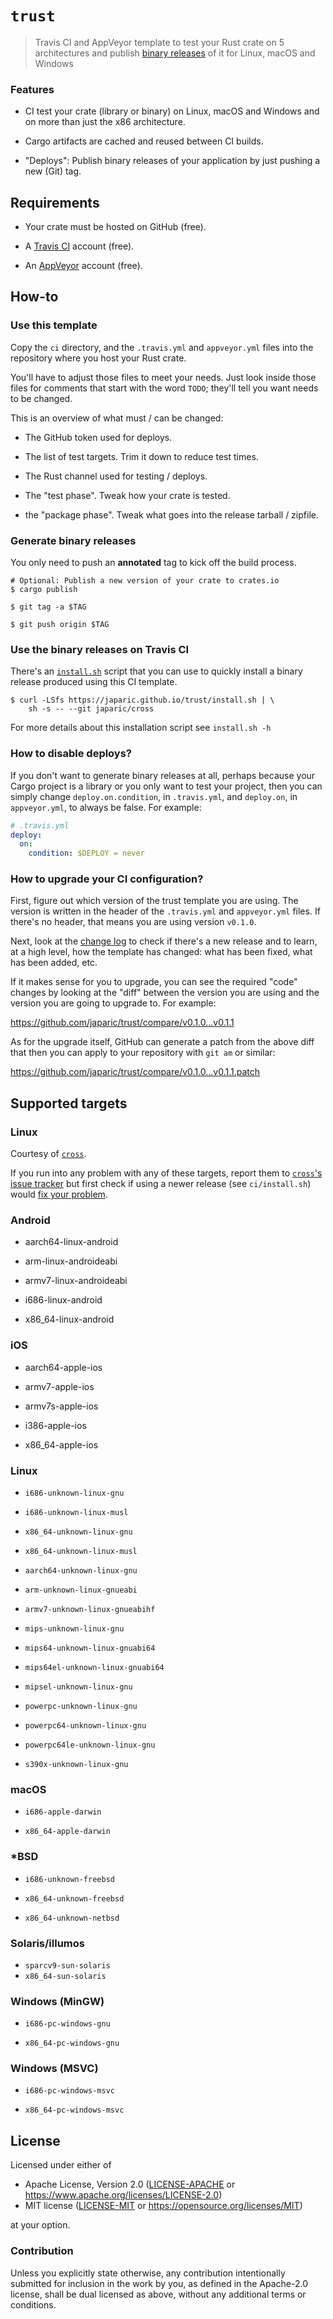 # `trust`

> Travis CI and AppVeyor template to test your Rust crate on 5 architectures
> and publish [binary releases] of it for Linux, macOS and Windows

[binary releases]: https://github.com/japaric/trust/releases

### Features

- CI test your crate (library or binary) on Linux, macOS and Windows and on more
  than just the x86 architecture.

- Cargo artifacts are cached and reused between CI builds.

- "Deploys": Publish binary releases of your application by just pushing a new
  (Git) tag.

## Requirements

- Your crate must be hosted on GitHub (free).

- A [Travis CI](https://travis-ci.org/) account (free).

- An [AppVeyor](https://www.appveyor.com/) account (free).

## How-to

### Use this template

Copy the `ci` directory, and the `.travis.yml` and `appveyor.yml` files into the
repository where you host your Rust crate.

You'll have to adjust those files to meet your needs. Just look inside those
files for comments that start with the word `TODO`; they'll tell you want needs
to be changed.

This is an overview of what must / can be changed:

- The GitHub token used for deploys.

- The list of test targets. Trim it down to reduce test times.

- The Rust channel used for testing / deploys.

- The "test phase". Tweak how your crate is tested.

- the "package phase". Tweak what goes into the release tarball / zipfile.

### Generate binary releases

You only need to push an **annotated** tag to kick off the build process.

```
# Optional: Publish a new version of your crate to crates.io
$ cargo publish

$ git tag -a $TAG

$ git push origin $TAG
```

### Use the binary releases on Travis CI

There's
an [`install.sh`](https://github.com/japaric/trust/blob/gh-pages/install.sh)
script that you can use to quickly install a binary release produced using this
CI template.

```
$ curl -LSfs https://japaric.github.io/trust/install.sh | \
    sh -s -- --git japaric/cross
```

For more details about this installation script see `install.sh -h`

### How to disable deploys?

If you don't want to generate binary releases at all, perhaps because your Cargo
project is a library or you only want to test your project, then you can simply
change `deploy.on.condition`, in `.travis.yml`, and `deploy.on`, in
`appveyor.yml`, to always be false. For example:

``` yml
# .travis.yml
deploy:
  on:
    condition: $DEPLOY = never
```

### How to upgrade your CI configuration?

First, figure out which version of the trust template you are using. The version
is written in the header of the `.travis.yml` and `appveyor.yml` files. If
there's no header, that means you are using version `v0.1.0`.

Next, look at the [change log](CHANGELOG.md) to check if there's a new release
and to learn, at a high level, how the template has changed: what has been
fixed, what has been added, etc.

If it makes sense for you to upgrade, you can see the required "code" changes by
looking at the "diff" between the version you are using and the version you are
going to upgrade to. For example:

https://github.com/japaric/trust/compare/v0.1.0...v0.1.1

As for the upgrade itself, GitHub can generate a patch from the above diff that
then you can apply to your repository with `git am` or similar:

https://github.com/japaric/trust/compare/v0.1.0...v0.1.1.patch

## Supported targets

### Linux

Courtesy of [`cross`](https://github.com/japaric/cross).

If you run into any problem with any of these targets, report them
to [`cross`'s issue tracker](https://github.com/japaric/cross/issues) but first
check if using a newer release (see `ci/install.sh`)
would
[fix your problem](https://github.com/japaric/cross/blob/master/CHANGELOG.md).

### Android

- aarch64-linux-android

- arm-linux-androideabi

- armv7-linux-androideabi

- i686-linux-android

- x86_64-linux-android

### iOS

- aarch64-apple-ios

- armv7-apple-ios

- armv7s-apple-ios

- i386-apple-ios

- x86_64-apple-ios

### Linux

- `i686-unknown-linux-gnu`

- `i686-unknown-linux-musl`

- `x86_64-unknown-linux-gnu`

- `x86_64-unknown-linux-musl`

- `aarch64-unknown-linux-gnu`

- `arm-unknown-linux-gnueabi`

- `armv7-unknown-linux-gnueabihf`

- `mips-unknown-linux-gnu`

- `mips64-unknown-linux-gnuabi64`

- `mips64el-unknown-linux-gnuabi64`

- `mipsel-unknown-linux-gnu`

- `powerpc-unknown-linux-gnu`

- `powerpc64-unknown-linux-gnu`

- `powerpc64le-unknown-linux-gnu`

- `s390x-unknown-linux-gnu`

### macOS

- `i686-apple-darwin`

- `x86_64-apple-darwin`

### *BSD

- `i686-unknown-freebsd`

- `x86_64-unknown-freebsd`

- `x86_64-unknown-netbsd`

### Solaris/illumos

- `sparcv9-sun-solaris`
- `x86_64-sun-solaris`

### Windows (MinGW)

- `i686-pc-windows-gnu`

- `x86_64-pc-windows-gnu`

### Windows (MSVC)

- `i686-pc-windows-msvc`

- `x86_64-pc-windows-msvc`

## License

Licensed under either of

- Apache License, Version 2.0 ([LICENSE-APACHE](LICENSE-APACHE) or
  https://www.apache.org/licenses/LICENSE-2.0)
- MIT license ([LICENSE-MIT](LICENSE-MIT) or https://opensource.org/licenses/MIT)

at your option.

### Contribution

Unless you explicitly state otherwise, any contribution intentionally submitted
for inclusion in the work by you, as defined in the Apache-2.0 license, shall be
dual licensed as above, without any additional terms or conditions.
